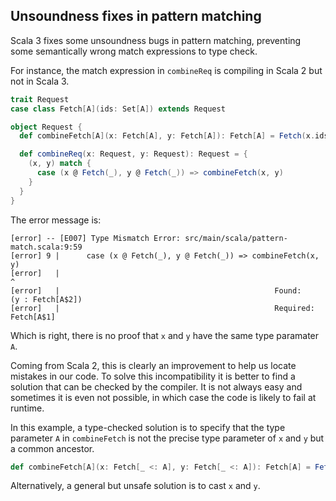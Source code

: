 ## Unsoundness fixes in pattern matching

Scala 3 fixes some unsoundness bugs in pattern matching, preventing some semantically wrong match expressions to type check.

For instance, the match expression in `combineReq` is compiling in Scala 2 but not in Scala 3.

```scala
trait Request
case class Fetch[A](ids: Set[A]) extends Request

object Request {
  def combineFetch[A](x: Fetch[A], y: Fetch[A]): Fetch[A] = Fetch(x.ids ++ y.ids)

  def combineReq(x: Request, y: Request): Request = {
    (x, y) match {
      case (x @ Fetch(_), y @ Fetch(_)) => combineFetch(x, y)
    }
  }
}
```

The error message is:

```text
[error] -- [E007] Type Mismatch Error: src/main/scala/pattern-match.scala:9:59 
[error] 9 |      case (x @ Fetch(_), y @ Fetch(_)) => combineFetch(x, y)
[error]   |                                                           ^
[error]   |                                                Found:    (y : Fetch[A$2])
[error]   |                                                Required: Fetch[A$1]
```

Which is right, there is no proof that `x` and `y` have the same type paramater `A`.

Coming from Scala 2, this is clearly an improvement to help us locate mistakes in our code.
To solve this incompatibility it is better to find a solution that can be checked by the compiler.
It is not always easy and sometimes it is even not possible, in which case the code  is likely to fail at runtime.

In this example, a type-checked solution is to specify that the type parameter `A` in `combineFetch` is not the precise type parameter of `x` and `y` but a common ancestor.

```scala
def combineFetch[A](x: Fetch[_ <: A], y: Fetch[_ <: A]): Fetch[A] = Fetch(x.ids ++ y.ids)
```

Alternatively, a general but unsafe solution is to cast `x` and `y`.
